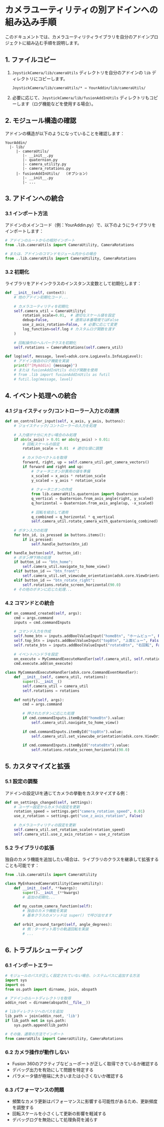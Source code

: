 # カメラユーティリティの別アドインへの組み込み手順

このドキュメントでは、カメラユーティリティライブラリを自分のアドインプロジェクトに組み込む手順を説明します。

## 1. ファイルコピー

1. `JoystickCamera/lib/cameraUtils` ディレクトリを自分のアドインの `lib` ディレクトリにコピーします。

   ```
   JoystickCamera/lib/cameraUtils/* → YourAddin/lib/cameraUtils/
   ```

2. 必要に応じて、`JoystickCamera/lib/fusionAddInUtils` ディレクトリもコピーします（ログ機能などを使用する場合）。

## 2. モジュール構造の確認

アドインの構造が以下のようになっていることを確認します：

```
YourAddin/
  |- lib/
     |- cameraUtils/
        |- __init__.py
        |- quaternion.py
        |- camera_utility.py
        |- camera_rotations.py
     |- fusionAddInUtils/  （オプション）
        |- __init__.py
        |- ...
```

## 3. アドインへの統合

### 3.1 インポート方法

アドインのメインコード（例：YourAddin.py）で、以下のようにライブラリをインポートします：

```python
# アドインのルートからの相対インポート
from .lib.cameraUtils import CameraUtility, CameraRotations

# または、アドインのコマンドモジュール内からの場合
from ..lib.cameraUtils import CameraUtility, CameraRotations
```

### 3.2 初期化

ライブラリをアドインクラスのインスタンス変数として初期化します：

```python
def __init__(self, context):
    # 他のアドイン初期化コード...
    
    # カメラユーティリティを初期化
    self.camera_util = CameraUtility(
        rotation_scale=0.01,  # 適切なスケール値を設定
        debug=False,          # 通常は本番環境ではFalse
        use_z_axis_rotation=False,  # 必要に応じて変更
        log_function=self.log # カスタムログ関数を渡す
    )
    
    # 回転操作のヘルパークラスを初期化
    self.rotations = CameraRotations(self.camera_util)
    
def log(self, message, level=adsk.core.LogLevels.InfoLogLevel):
    # アドイン独自のログ機能を実装
    print(f"[MyAddin] {message}")
    # または fusionAddInUtils のログ関数を使用
    # from .lib import fusionAddInUtils as futil
    # futil.log(message, level)
```

## 4. イベント処理への統合

### 4.1 ジョイスティック/コントローラー入力との連携

```python
def on_controller_input(self, x_axis, y_axis, buttons):
    # ジョイスティック/コントローラーの入力を処理
    
    # 入力値が十分に大きい場合のみ処理
    if abs(x_axis) > 0.01 or abs(y_axis) > 0.01:
        # 回転スケールの設定
        rotation_scale = 0.01  # 適切な値に調整
        
        # カメラのベクトルを取得
        forward, right, up = self.camera_util.get_camera_vectors()
        if forward and right and up:
            # クォータニオン計算用の値を準備
            x_scaled = x_axis * rotation_scale
            y_scaled = y_axis * rotation_scale
            
            # クォータニオンの作成
            from lib.cameraUtils.quaternion import Quaternion
            q_vertical = Quaternion.from_axis_angle(right, y_scaled)
            q_horizontal = Quaternion.from_axis_angle(up, -x_scaled)
            
            # 回転を結合して適用
            q_combined = q_horizontal * q_vertical
            self.camera_util.rotate_camera_with_quaternion(q_combined)
    
    # ボタン入力の処理
    for btn_id, is_pressed in buttons.items():
        if is_pressed:
            self.handle_button(btn_id)

def handle_button(self, button_id):
    # ボタン押下時の処理
    if button_id == "btn_home":
        self.camera_util.navigate_to_home_view()
    elif button_id == "btn_front":
        self.camera_util.set_viewcube_orientation(adsk.core.ViewOrientations.FrontViewOrientation)
    elif button_id == "btn_rotate_right":
        self.rotations.rotate_screen_horizontal(90.0)
    # その他のボタンに応じた処理...
```

### 4.2 コマンドとの統合

```python
def on_command_created(self, args):
    cmd = args.command
    inputs = cmd.commandInputs
    
    # コマンド入力を作成
    self.home_btn = inputs.addBoolValueInput("homeBtn", "ホームビュー", False, "", True)
    self.top_btn = inputs.addBoolValueInput("topBtn", "上面ビュー", False, "", True)
    self.rotate_btn = inputs.addBoolValueInput("rotateBtn", "右回転", False, "", True)
    
    # イベントハンドラを設定
    on_execute = MyCommandExecuteHandler(self.camera_util, self.rotations)
    cmd.execute.add(on_execute)
    
class MyCommandExecuteHandler(adsk.core.CommandEventHandler):
    def __init__(self, camera_util, rotations):
        super().__init__()
        self.camera_util = camera_util
        self.rotations = rotations
        
    def notify(self, args):
        cmd = args.command
        
        # 押されたボタンに応じた処理
        if cmd.commandInputs.itemById("homeBtn").value:
            self.camera_util.navigate_to_home_view()
        
        if cmd.commandInputs.itemById("topBtn").value:
            self.camera_util.set_viewcube_orientation(adsk.core.ViewOrientations.TopViewOrientation)
        
        if cmd.commandInputs.itemById("rotateBtn").value:
            self.rotations.rotate_screen_horizontal(90.0)
```

## 5. カスタマイズと拡張

### 5.1 設定の調整

アドインの設定UIを通じてカメラの挙動をカスタマイズする例：

```python
def on_settings_changed(self, settings):
    # ユーザー設定からカメラの設定を更新
    rotation_speed = settings.get("camera_rotation_speed", 0.01)
    use_z_rotation = settings.get("use_z_axis_rotation", False)
    
    # カメラユーティリティの設定を更新
    self.camera_util.set_rotation_scale(rotation_speed)
    self.camera_util.use_z_axis_rotation = use_z_rotation
```

### 5.2 ライブラリの拡張

独自のカメラ機能を追加したい場合は、ライブラリのクラスを継承して拡張することも可能です：

```python
from .lib.cameraUtils import CameraUtility

class MyEnhancedCameraUtility(CameraUtility):
    def __init__(self, **kwargs):
        super().__init__(**kwargs)
        # 追加の初期化...
        
    def my_custom_camera_function(self):
        # 独自のカメラ機能を実装
        # 基本クラスのメソッドは super() で呼び出せます
        
    def orbit_around_target(self, angle_degrees):
        # 例：ターゲット周りの軌道回転を実装
        # ...
```

## 6. トラブルシューティング

### 6.1 インポートエラー

```python
# モジュールのパスが正しく設定されていない場合、システムパスに追加する方法
import sys
import os
from os.path import dirname, join, abspath

# アドインのルートディレクトリを取得
addin_root = dirname(abspath(__file__))

# libディレクトリへのパスを追加
lib_path = join(addin_root, 'lib')
if lib_path not in sys.path:
    sys.path.append(lib_path)

# その後、通常の方法でインポート
from cameraUtils import CameraUtility, CameraRotations
```

### 6.2 カメラ操作が動作しない

- Fusion 360のアクティブなビューポートが正しく取得できているか確認する
- デバッグ出力を有効にして問題を特定する
- パラメータ値が極端に大きいまたは小さくないか確認する

### 6.3 パフォーマンスの問題

- 頻繁なカメラ更新はパフォーマンスに影響する可能性があるため、更新頻度を調整する
- 回転スケールを小さくして更新の影響を軽減する
- デバッグログを無効にして処理負荷を減らす